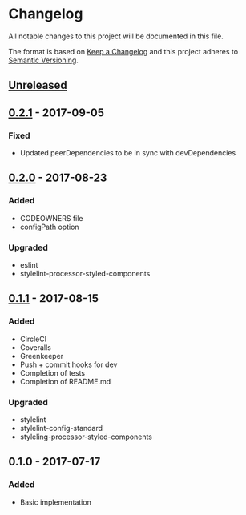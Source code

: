 # Changelog
All notable changes to this project will be documented in this file.

The format is based on [Keep a Changelog](http://keepachangelog.com/en/1.0.0/)
and this project adheres to [Semantic Versioning](http://semver.org/spec/v2.0.0.html).

## [Unreleased]

## [0.2.1] - 2017-09-05
### Fixed
- Updated peerDependencies to be in sync with devDependencies

## [0.2.0] - 2017-08-23
### Added
- CODEOWNERS file
- configPath option

### Upgraded
- eslint
- stylelint-processor-styled-components

## [0.1.1] - 2017-08-15
### Added
- CircleCI
- Coveralls
- Greenkeeper
- Push + commit hooks for dev
- Completion of tests
- Completion of README.md

### Upgraded
- stylelint
- stylelint-config-standard
- styleling-processor-styled-components

## 0.1.0 - 2017-07-17
### Added
- Basic implementation


[Unreleased]: https://github.com/emilgoldsmith/stylelint-custom-processor-loader/compare/v0.2.1...HEAD
[0.2.1]: https://github.com/emilgoldsmith/stylelint-custom-processor-loader/compare/v0.2.0...0.2.1
[0.2.0]: https://github.com/emilgoldsmith/stylelint-custom-processor-loader/compare/v0.1.1...0.2.0
[0.1.1]: https://github.com/emilgoldsmith/stylelint-custom-processor-loader/compare/v0.1.0...v0.1.1

